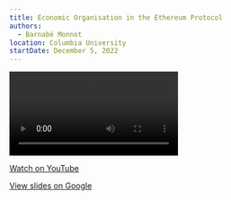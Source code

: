 ```yaml
---
title: Economic Organisation in the Ethereum Protocol
authors:
  - Barnabé Monnot
location: Columbia University
startDate: December 5, 2022
---
```


<video src="https://youtu.be/T5BWw_IvPZo"></video>

[Watch on YouTube](https://youtu.be/T5BWw_IvPZo)

[View slides on Google](https://docs.google.com/presentation/d/10T-53fkQmotcMQC_Vb6Fk_3Iddy-95hnYkzGYMok8dM/view)
